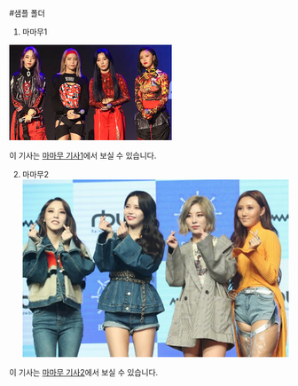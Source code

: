 #샘플 폴더

1. 마마무1

![](./download.jpg)

이 기사는 [마마무 기사1](https://www.google.co.kr/url?sa=i&url=https%3A%2F%2Fko.wikipedia.org%2Fwiki%2F%25EB%25A7%2588%25EB%25A7%2588%25EB%25AC%25B4&psig=AOvVaw27Qy-Ucm1Bt_P7zar4U8st&ust=1606806371382000&source=images&cd=vfe&ved=0CAkQjhxqFwoTCODWvaraqe0CFQAAAAAdAAAAABAP)에서 보실 수 있습니다.

2. 마마무2
![](./20181129173715327699_0_600_400.jpg)

이 기사는 [마마무 기사2](https://www.google.co.kr/url?sa=i&url=https%3A%2F%2Fm.nocutnews.co.kr%2Fnews%2F5068653&psig=AOvVaw27Qy-Ucm1Bt_P7zar4U8st&ust=1606806371382000&source=images&cd=vfe&ved=0CAkQjhxqFwoTCODWvaraqe0CFQAAAAAdAAAAABAU)에서 보실 수 있습니다.
